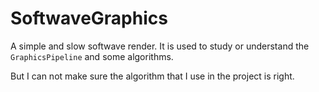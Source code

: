 ﻿# SoftwaveGraphics

A simple and slow softwave render.
It is used to study or understand the `GraphicsPipeline` and some algorithms.

But I can not make sure the algorithm that I use in the project is right.